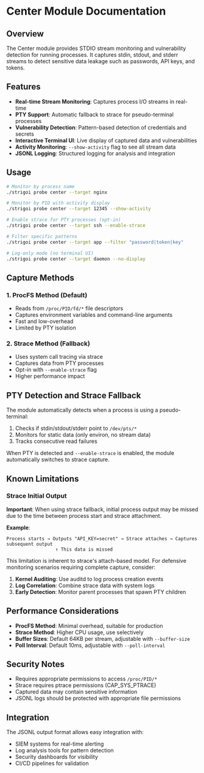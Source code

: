 # Center Module Documentation

## Overview

The Center module provides STDIO stream monitoring and vulnerability detection for running processes. It captures stdin, stdout, and stderr streams to detect sensitive data leakage such as passwords, API keys, and tokens.

## Features

- **Real-time Stream Monitoring**: Captures process I/O streams in real-time
- **PTY Support**: Automatic fallback to strace for pseudo-terminal processes
- **Vulnerability Detection**: Pattern-based detection of credentials and secrets
- **Interactive Terminal UI**: Live display of captured data and vulnerabilities
- **Activity Monitoring**: `--show-activity` flag to see all stream data
- **JSONL Logging**: Structured logging for analysis and integration

## Usage

```bash
# Monitor by process name
./strigoi probe center --target nginx

# Monitor by PID with activity display
./strigoi probe center --target 12345 --show-activity

# Enable strace for PTY processes (opt-in)
./strigoi probe center --target ssh --enable-strace

# Filter specific patterns
./strigoi probe center --target app --filter "password|token|key"

# Log-only mode (no terminal UI)
./strigoi probe center --target daemon --no-display
```

## Capture Methods

### 1. ProcFS Method (Default)
- Reads from `/proc/PID/fd/*` file descriptors
- Captures environment variables and command-line arguments
- Fast and low-overhead
- Limited by PTY isolation

### 2. Strace Method (Fallback)
- Uses system call tracing via strace
- Captures data from PTY processes
- Opt-in with `--enable-strace` flag
- Higher performance impact

## PTY Detection and Strace Fallback

The module automatically detects when a process is using a pseudo-terminal:

1. Checks if stdin/stdout/stderr point to `/dev/pts/*`
2. Monitors for static data (only environ, no stream data)
3. Tracks consecutive read failures

When PTY is detected and `--enable-strace` is enabled, the module automatically switches to strace capture.

## Known Limitations

### Strace Initial Output
**Important**: When using strace fallback, initial process output may be missed due to the time between process start and strace attachment.

**Example**:
```
Process starts → Outputs "API_KEY=secret" → Strace attaches → Captures subsequent output
                  ↑ This data is missed
```

This limitation is inherent to strace's attach-based model. For defensive monitoring scenarios requiring complete capture, consider:

1. **Kernel Auditing**: Use auditd to log process creation events
2. **Log Correlation**: Combine strace data with system logs
3. **Early Detection**: Monitor parent processes that spawn PTY children

## Performance Considerations

- **ProcFS Method**: Minimal overhead, suitable for production
- **Strace Method**: Higher CPU usage, use selectively
- **Buffer Sizes**: Default 64KB per stream, adjustable with `--buffer-size`
- **Poll Interval**: Default 10ms, adjustable with `--poll-interval`

## Security Notes

- Requires appropriate permissions to access `/proc/PID/*`
- Strace requires ptrace permissions (CAP_SYS_PTRACE)
- Captured data may contain sensitive information
- JSONL logs should be protected with appropriate file permissions

## Integration

The JSONL output format allows easy integration with:
- SIEM systems for real-time alerting
- Log analysis tools for pattern detection
- Security dashboards for visibility
- CI/CD pipelines for validation